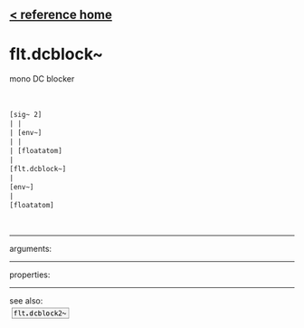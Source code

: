 [< reference home](ceammc_lib.html)
---

# flt.dcblock~


mono DC blocker

```


[sig~ 2]
| |
| [env~]
| |
| [floatatom]
|
[flt.dcblock~]
|
[env~]
|
[floatatom]

            
```

---
arguments:


---
properties:


---
see also:<br>
[![flt.dcblock2~](img/object_flt.dcblock2~.png)](flt.dcblock2~.html)

